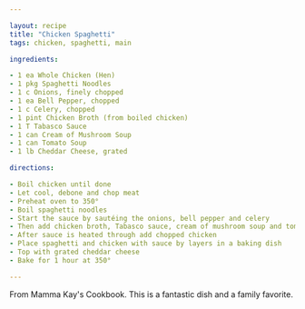 ```yaml
---

layout: recipe
title: "Chicken Spaghetti"
tags: chicken, spaghetti, main

ingredients:

- 1 ea Whole Chicken (Hen)
- 1 pkg Spaghetti Noodles
- 1 c Onions, finely chopped
- 1 ea Bell Pepper, chopped
- 1 c Celery, chopped
- 1 pint Chicken Broth (from boiled chicken)
- 1 T Tabasco Sauce
- 1 can Cream of Mushroom Soup
- 1 can Tomato Soup
- 1 lb Cheddar Cheese, grated

directions:

- Boil chicken until done
- Let cool, debone and chop meat
- Preheat oven to 350°
- Boil spaghetti noodles
- Start the sauce by sautéing the onions, bell pepper and celery
- Then add chicken broth, Tabasco sauce, cream of mushroom soup and tomato soup
- After sauce is heated through add chopped chicken
- Place spaghetti and chicken with sauce by layers in a baking dish
- Top with grated cheddar cheese
- Bake for 1 hour at 350°

---
```


From Mamma Kay's Cookbook. This is a fantastic dish and a family favorite.